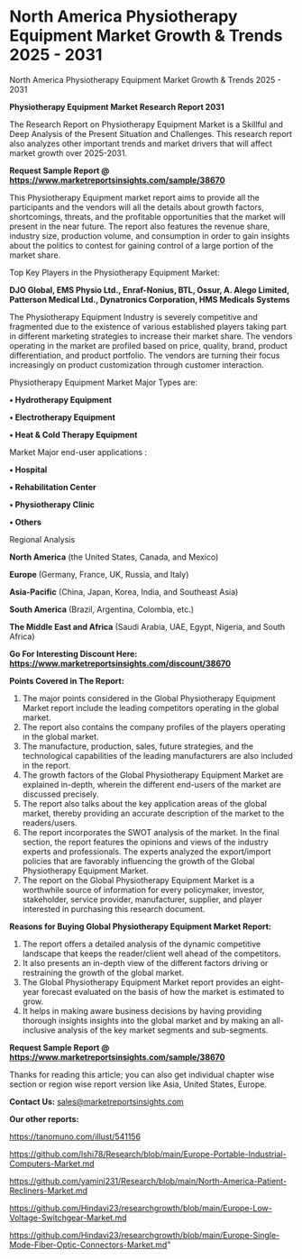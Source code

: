 # North America Physiotherapy Equipment Market Growth & Trends 2025 - 2031
North America Physiotherapy Equipment Market Growth & Trends 2025 - 2031

<strong>Physiotherapy Equipment Market Research Report 2031</strong>

The Research Report on Physiotherapy Equipment Market is a Skillful and Deep Analysis of the Present Situation and Challenges. This research report also analyzes other important trends and market drivers that will affect market growth over 2025-2031.

<strong>Request Sample Report @ <a href=https://www.marketreportsinsights.com/sample/38670>https://www.marketreportsinsights.com/sample/38670</a></strong>

This Physiotherapy Equipment market report aims to provide all the participants and the vendors will all the details about growth factors, shortcomings, threats, and the profitable opportunities that the market will present in the near future. The report also features the revenue share, industry size, production volume, and consumption in order to gain insights about the politics to contest for gaining control of a large portion of the market share.

Top Key Players in the Physiotherapy Equipment Market:

<strong>DJO Global, EMS Physio Ltd., Enraf-Nonius, BTL, Ossur, A. Alego Limited, Patterson Medical Ltd., Dynatronics Corporation, HMS Medicals Systems</strong>

The Physiotherapy Equipment Industry is severely competitive and fragmented due to the existence of various established players taking part in different marketing strategies to increase their market share. The vendors operating in the market are profiled based on price, quality, brand, product differentiation, and product portfolio. The vendors are turning their focus increasingly on product customization through customer interaction.

Physiotherapy Equipment Market Major Types are:

<strong>•  Hydrotherapy Equipment

•  Electrotherapy Equipment

•  Heat & Cold Therapy Equipment</strong>

Market Major end-user applications :

<strong>•  Hospital

•  Rehabilitation Center

•  Physiotherapy Clinic

•  Others</strong>

Regional Analysis

</u><strong><b>North America</b></strong> (the United States, Canada, and Mexico)

<strong><b>Europe </b></strong>(Germany, France, UK, Russia, and Italy)

<strong><b>Asia-Pacific</b></strong> (China, Japan, Korea, India, and Southeast Asia)

<strong><b>South America</b></strong> (Brazil, Argentina, Colombia, etc.)

<strong><b>The Middle East and Africa</b></strong> (Saudi Arabia, UAE, Egypt, Nigeria, and South Africa)

<strong>Go For Interesting Discount Here: <a href=https://www.marketreportsinsights.com/discount/38670>https://www.marketreportsinsights.com/discount/38670</a></strong>

<strong>Points Covered in The Report:</strong>
<ol>
  <li>The major points considered in the Global Physiotherapy Equipment Market report include the leading competitors operating in the global market.</li>
  <li>The report also contains the company profiles of the players operating in the global market.</li>
  <li>The manufacture, production, sales, future strategies, and the technological capabilities of the leading manufacturers are also included in the report.</li>
  <li>The growth factors of the Global Physiotherapy Equipment Market are explained in-depth, wherein the different end-users of the market are discussed precisely.</li>
  <li>The report also talks about the key application areas of the global market, thereby providing an accurate description of the market to the readers/users.</li>
  <li>The report incorporates the SWOT analysis of the market. In the final section, the report features the opinions and views of the industry experts and professionals. The experts analyzed the export/import policies that are favorably influencing the growth of the Global Physiotherapy Equipment Market.</li>
  <li>The report on the Global Physiotherapy Equipment Market is a worthwhile source of information for every policymaker, investor, stakeholder, service provider, manufacturer, supplier, and player interested in purchasing this research document.</li>
</ol>
<strong>Reasons for Buying Global Physiotherapy Equipment Market Report:</strong>

<ol>
  <li>The report offers a detailed analysis of the dynamic competitive landscape that keeps the reader/client well ahead of the competitors.</li>
  <li>It also presents an in-depth view of the different factors driving or restraining the growth of the global market.</li>
  <li>The Global Physiotherapy Equipment Market report provides an eight-year forecast evaluated on the basis of how the market is estimated to grow.</li>
  <li>It helps in making aware business decisions by having providing thorough insights insights into the global market and by making an all-inclusive analysis of the key market segments and sub-segments.</li>
</ol>
<strong>Request Sample Report @ <a href=https://www.marketreportsinsights.com/sample/38670>https://www.marketreportsinsights.com/sample/38670</a></strong>


Thanks for reading this article; you can also get individual chapter wise section or region wise report version like Asia, United States, Europe.

<strong>Contact Us:</strong>
sales@marketreportsinsights.com

<strong>Our other reports:</strong>

<a href=https://tanomuno.com/illust/541156>https://tanomuno.com/illust/541156</a>

<a href=https://github.com/Ishi78/Research/blob/main/Europe-Portable-Industrial-Computers-Market.md>https://github.com/Ishi78/Research/blob/main/Europe-Portable-Industrial-Computers-Market.md</a>

<a href=https://github.com/yamini231/Research/blob/main/North-America-Patient-Recliners-Market.md>https://github.com/yamini231/Research/blob/main/North-America-Patient-Recliners-Market.md</a>

<a href=https://github.com/Hindavi23/researchgrowth/blob/main/Europe-Low-Voltage-Switchgear-Market.md>https://github.com/Hindavi23/researchgrowth/blob/main/Europe-Low-Voltage-Switchgear-Market.md</a>

<a href=https://github.com/Hindavi23/researchgrowth/blob/main/Europe-Single-Mode-Fiber-Optic-Connectors-Market.md>https://github.com/Hindavi23/researchgrowth/blob/main/Europe-Single-Mode-Fiber-Optic-Connectors-Market.md</a>"
